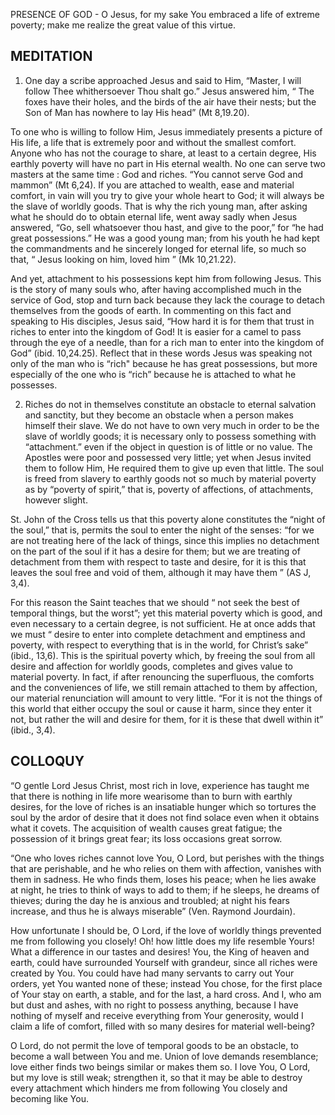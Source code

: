 PRESENCE OF GOD - O Jesus, for my sake You embraced a life of extreme poverty; make me realize the great value of this virtue.

## MEDITATION

1. One day a scribe approached Jesus and said to Him, “Master, I will follow Thee whithersoever Thou shalt go.” Jesus answered him, “ The foxes have their holes, and the birds of the air have their nests; but the Son of Man has nowhere to lay His head” (Mt 8,19.20).

To one who is willing to follow Him, Jesus immediately presents a picture of His life, a life that is extremely poor and without the smallest comfort. Anyone who has not the courage to share, at least to a certain degree, His earthly poverty will have no part in His eternal wealth. No one can serve two masters at the same time : God and riches. “You cannot serve God and mammon” (Mt 6,24). If you are attached to wealth, ease and material comfort, in vain will you try to give your whole heart to God; it will always be the slave of worldly goods. That is why the rich young man, after asking what he should do to obtain eternal life, went away sadly when Jesus answered, “Go, sell whatsoever thou hast, and give to the poor,” for “he had great possessions.” He was a good young man; from his youth he had kept the commandments and he sincerely longed for eternal life, so much so that, “ Jesus looking on him, loved him ” (Mk 10,21.22).

And yet, attachment to his possessions kept him from following Jesus. This is the story of many souls who, after having accomplished much in the service of God, stop and turn back because they lack the courage to detach themselves from the goods of earth. In commenting on this fact and speaking to His disciples, Jesus said, “How hard it is for them that trust in riches to enter into the kingdom of God! It is easier for a camel to pass through the eye of a needle, than for a rich man to enter into the kingdom of God” (ibid. 10,24.25). Reflect that in these words Jesus was speaking not only of the man who is “rich" because he has great possessions, but more especially of the one who is “rich” because he is attached to what he possesses.

2. Riches do not in themselves constitute an obstacle to eternal salvation and sanctity, but they become an obstacle when a person makes himself their slave. We do not have to own very much in order to be the slave of worldly goods; it is necessary only to possess something with “attachment.” even if the object in question is of little or no value. The Apostles were poor and possessed very little; yet when Jesus invited them to follow Him, He required them to give up even that little. The soul is freed from slavery to earthly goods not so much by material poverty as by “poverty of spirit,” that is, poverty of affections, of attachments, however slight.

St. John of the Cross tells us that this poverty alone constitutes the “night of the soul,” that is, permits the soul to enter the night of the senses: “for we are not treating here of the lack of things, since this implies no detachment on the part of the soul if it has a desire for them; but we are treating of detachment from them with respect to taste and desire, for it is this that leaves the soul free and void of them, although it may have them ” (AS J, 3,4).

For this reason the Saint teaches that we should “ not seek the best of temporal things, but the worst”; yet this material poverty which is good, and even necessary to a certain degree, is not sufficient. He at once adds that we must “ desire to enter into complete detachment and emptiness and poverty, with respect to everything that is in the world, for Christ’s sake” (ibid., 13,6). This is the spiritual poverty which, by freeing the soul from all desire and affection for worldly goods, completes and gives value to material poverty. In fact, if after renouncing the superfluous, the comforts and the conveniences of life, we still remain attached to them by affection, our material renunciation will amount to very little. “For it is not the things of this world that either occupy the soul or cause it harm, since they enter it not, but rather the will and desire for them, for it is these that dwell within it” (ibid., 3,4).

## COLLOQUY

“O gentle Lord Jesus Christ, most rich in love, experience has taught me that there is nothing in life more wearisome than to burn with earthly desires, for the love of riches is an insatiable hunger which so tortures the soul by the ardor of desire that it does not find solace even when it obtains what it covets. The acquisition of wealth causes great fatigue; the possession of it brings great fear; its loss occasions great sorrow.

“One who loves riches cannot love You, O Lord, but perishes with the things that are perishable, and he who relies on them with affection, vanishes with them in sadness. He who finds them, loses his peace; when he lies awake at night, he tries to think of ways to add to them; if he sleeps, he dreams of thieves; during the day he is anxious and troubled; at night his fears increase, and thus he is always miserable” (Ven. Raymond Jourdain).

How unfortunate I should be, O Lord, if the love of worldly things prevented me from following you closely! Oh! how little does my life resemble Yours! What a difference in our tastes and desires! You, the King of heaven and earth, could have surrounded Yourself with grandeur, since all riches were created by You. You could have had many servants to carry out Your orders, yet You wanted none of these; instead You chose, for the first place of Your stay on earth, a stable, and for the last, a hard cross. And I, who am but dust and ashes, with no right to possess anything, because I have nothing of myself and receive everything from Your generosity, would I claim a life of comfort, filled with so many desires for material well-being?

O Lord, do not permit the love of temporal goods to be an obstacle, to become a wall between You and me. Union of love demands resemblance; love either finds two beings similar or makes them so. I love You, O Lord, but my love is still weak; strengthen it, so that it may be able to destroy every attachment which hinders me from following You closely and becoming like You.